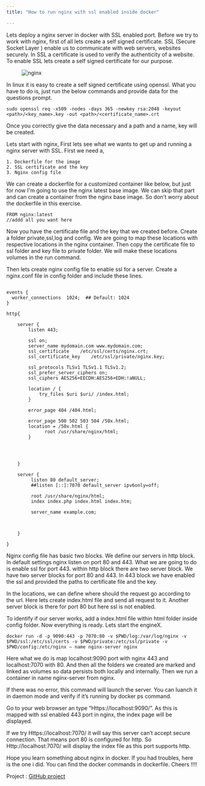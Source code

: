 ```yaml
---
title: "How to run nginx with ssl enabled inside docker"

---
```


Lets deploy a nginx server in docker with SSL enabled port. Before we try to work with nginx, first of all lets create a self signed certificate. SSL (Secure Socket Layer ) enable us to communicate with web servers, websites securely. In SSL a certificate is used to verify the authenticity of a website. To enable SSL lets create a self signed certificate for our purpose.

<figure>
  <img src="{{ base_path }}/images/post6-1.png" alt="nginx">
</figure>

In linux it is easy to create a self signed certificate using openssl. What you have to do is, just run the below commands and provide data for the questions prompt.

``sudo openssl req -x509 -nodes -days 365 -newkey rsa:2048 -keyout <path>/<key_name>.key -out <path>/<certificate_name>.crt``

Once you correctly give the data necessary and a path and a name, key will be created.

Lets start with nginx, First lets see what we wants to get up and running a nginx server with SSL. First we need a,

    1. Dockerfile for the image
    2. SSL certificate and the key
    3. Nginx config file

We can create a dockerfile for a customized container like below, but just for now I'm going to use the nginx latest base image. We can skip that part and can create a container from the nginx base image. So don’t worry about the dockerfile in this exercise.

```
FROM nginx:latest
//addd all you want here
```

Now you have the certificate file and the key that we created before. Create a folder private,ssl,log and config. We are going to map these locations with respective locations in the nginx container. Then copy the certificate file to ssl folder and key file to private folder. We will make these locations volumes in the run command.

Then lets create nginx config file to enable ssl for a server. Create a nginx.conf file in config folder and include these lines.

```

events {
  worker_connections  1024;  ## Default: 1024
}

http{

	server {
	    listen 443;

	    ssl on;
	    server_name mydomain.com www.mydomain.com;
	    ssl_certificate    /etc/ssl/certs/nginx.crt;
	    ssl_certificate_key    /etc/ssl/private/nginx.key;

	    ssl_protocols TLSv1 TLSv1.1 TLSv1.2;
	    ssl_prefer_server_ciphers on;
	    ssl_ciphers AES256+EECDH:AES256+EDH:!aNULL;

		location / {
            try_files $uri $uri/ /index.html;
		}

		error_page 404 /404.html;

		error_page 500 502 503 504 /50x.html;
		location = /50x.html {
		      root /usr/share/nginx/html;
		}


		
	    
	}

	server {
	     listen 80 default_server;
		 ##listen [::]:7070 default_server ipv6only=off;

		 root /usr/share/nginx/html;
		 index index.php index.html index.htm;

		 server_name example.com;

	

	}

}
```

Nginx config file has basic two blocks. We define our servers in http block. In default settings nginx listen on port 80 and 443. What we are going to do is enable ssl for port 443. within http block there are two server block. We have two server blocks for port 80 and 443. In 443 block we have enabled the ssl and provided the paths to certificate file and the key.

In the locations, we can define where should the request go according to the url. Here lets create index.html file and send all request to it. Another server block is there for port 80 but here ssl is not enabled.

To identify if our server works, add a index.html file within html folder inside config folder. Now everything is ready. Lets start the engineX.

```
docker run -d -p 9090:443 -p 7070:80 -v $PWD/log:/var/log/nginx -v $PWD/ssl:/etc/ssl/certs -v $PWD/private:/etc/ssl/private -v $PWD/config:/etc/nginx — name nginx-server nginx
```

Here what we do is map localhost:9090 port with nginx 443 and localhost:7070 with 80. And then all the folders we created are marked and linked as volumes so data persists both locally and internally. Then we run a container in name nginx-server from nginx.

If there was no error, this command will launch the server. You can luanch it in daemon mode and verify if it’s running by docker ps command.

Go to your web browser an type “Https://localhost:9090/”. As this is mapped with ssl enabled 443 port in nginx, the index page will be displayed.

If we try Https://localhost:7070/ it will say this server can’t accept secure connection. That means port 80 is configured for http. So Http://localhost:7070/ will display the index file as this port supports http.

Hope you learn something about nginx in docker. If you had troubles, here is the one i did. You can find the docker commands in dockerfile. Cheers !!!!

Project : [GitHub project](https://github.com/Thulana/docker_nginx)